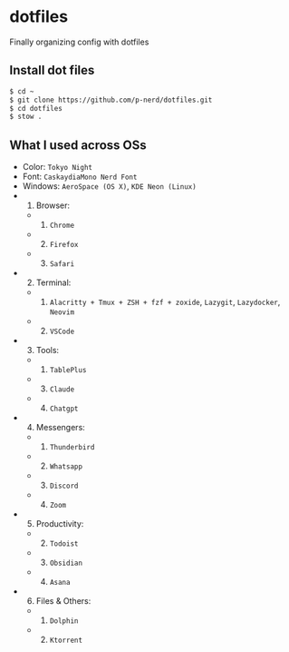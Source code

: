 # dotfiles

Finally organizing config with dotfiles

## Install dot files

```sh
$ cd ~
$ git clone https://github.com/p-nerd/dotfiles.git
$ cd dotfiles
$ stow .

```

## What I used across OSs

- Color: `Tokyo Night`
- Font: `CaskaydiaMono Nerd Font`
- Windows: `AeroSpace (OS X)`, `KDE Neon (Linux)`
-   1. Browser:
    -   1. `Chrome`
    -   2. `Firefox`
    -   3. `Safari`
-   2. Terminal:
    -   1. `Alacritty + Tmux + ZSH + fzf + zoxide`, `Lazygit`, `Lazydocker`, `Neovim`
    -   2. `VSCode`
-   3. Tools:
    -   1. `TablePlus`
    -   3. `Claude`
    -   4. `Chatgpt`
-   4. Messengers:
    -   1. `Thunderbird`
    -   2. `Whatsapp`
    -   3. `Discord`
    -   4. `Zoom`
-   5. Productivity:
    -   2. `Todoist`
    -   3. `Obsidian`
    -   4. `Asana`
-   6. Files & Others:
    -   1. `Dolphin`
    -   2. `Ktorrent`
